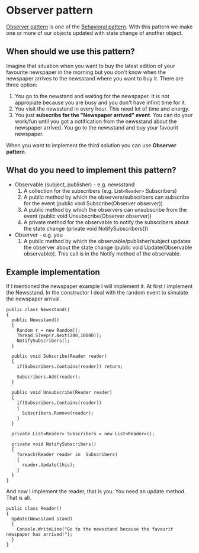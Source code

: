 # Observer pattern
[Observer pattern](https://en.wikipedia.org/wiki/Observer_pattern) is one of the [Behavioral pattern](https://en.wikipedia.org/wiki/Behavioral_pattern). With this pattern we make one or more of our objects updated with state change of another object.

## When should we use this pattern?
Imagine that situation when you want to buy the latest edition of your favourite newspaper in the morning but you don't know when the newspaper arrives to the newsstand where you want to buy it.
There are three option:
1. You go to the newstand and waiting for the newspaper. It is not appropiate because you are busy and you don't have infinit time for it.
2. You visit the newsstand in every hour. This need lot of time and energy.
3. You just **subscribe for the "Newspaper arrived" event**. You can do your work/fun until you got a notification from the newsstand about the newspaper arrived. You go to the newsstand and buy your favourit newspaper.

When you want to implement the third solution you can use **Observer pattern**.

## What do you need to implement this pattern?
* Observable (subject, publisher) - e.g. newsstand
  1. A collection for the subscribers (e.g. List`<Reader>` Subscribers)
  2. A public method by which the observers/subscribers can subscribe for the event (public void Subscribe(Observer observer))
  3. A public method by which the observers can unsubscribe from the event (public void Unsubscribe(Observer observer))
  4. A private method for the observable to notify the subscribers about the state change (private void NotifySubscribers())
* Observer - e.g. you
  1. A public method by which the observable/publisher/subject updates the observer about the state change (public void Update(Observable observable)). This call is in the Notify method of the observable.

## Example implementation
If I mentioned the newspaper example I will implement it.
At first I implement the Newsstand. In the constructor I deal with the random event to simulate the newspaper arrival.

    public class Newsstand()
    {
      public Newsstand()
      {
        Random r = new Random();
        Thread.Sleep(r.Next(200,10000));
        NotifySubscribers();
      }
  
      public void Subscribe(Reader reader)
      {
        if(Subscribers.Contains(reader)) return;
      
        Subscribers.Add(reader);
      }
    
      public void Unsubscribe(Reader reader)
      {
        if(Subscribers.Contains(reader))
        {
          Subscribers.Remove(reader);
        }
      }
    
      private List<Reader> Subscribers = new List<Reader>();
    
      private void NotifySubscribers()
      {
        foreach(Reader reader in  Subscribers)
        {
          reader.Update(this);
        }
      }
    }

And now I implement the reader, that is you. You need an update method. That is all.

    public class Reader()
    {
      Update(Newsstand stand)
      {
        Console.WriteLine("Go to the newsstand because the favourit newspaper has arrived!");
      }
    }
